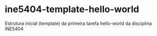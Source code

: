 # ine5404-template-hello-world
Estrutura inicial (template) da primeira tarefa hello-world da disciplina INE5404
